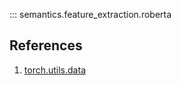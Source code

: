 ::: semantics.feature_extraction.roberta

## References
1. [torch.utils.data](https://pytorch.org/docs/stable/data.html)
